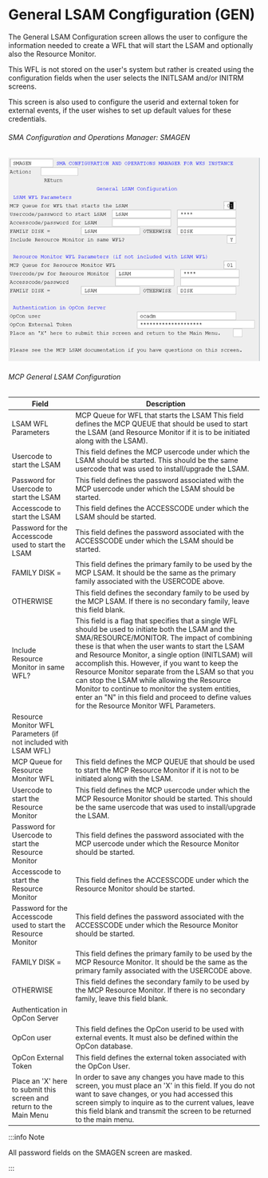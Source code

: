 # General LSAM Congfiguration (GEN)

The General LSAM Configuration screen allows the user to configure the information needed to create a WFL that will start the LSAM and optionally also the Resource Monitor. 

This WFL is not stored on the user's system but rather is created using the configuration fields when the user selects the INITLSAM and/or INITRM screens. 

This screen is also used to configure the userid and external token for external events, if the user wishes to set up default values for these credentials.

###### SMA Configuration and Operations Manager: SMAGEN

![SMAGEN](../../static/img/smagen.png)

###### MCP General LSAM Configuration

| Field | Description |
| ----- | ----------- |
| LSAM WFL Parameters | MCP Queue for WFL that starts the LSAM	This field defines the MCP QUEUE that should be used to start the LSAM (and Resource Monitor if it is to be initiated along with the LSAM). |
| Usercode to start the LSAM | This field defines the MCP usercode under which the LSAM should be started. This should be the same usercode that was used to install/upgrade the LSAM. |
| Password for Usercode to start the LSAM | This field defines the password associated with the MCP usercode under which the LSAM should be started. |
| Accesscode to start the LSAM | This field defines the ACCESSCODE under which the LSAM should be started. |
| Password for the Accesscode used to start the LSAM | This field defines the password associated with the ACCESSCODE under which the LSAM should be started. | 
| FAMILY DISK = | This field defines the primary family to be used by the MCP LSAM. It should be the same as the primary family associated with the USERCODE above. |
| OTHERWISE	| This field defines the secondary family to be used by the MCP LSAM. If there is no secondary family, leave this field blank. |
| Include Resource Monitor in same WFL?	| This field is a flag that specifies that a single WFL should be used to initiate both the LSAM and the SMA/RESOURCE/MONITOR. The impact of combining these is that when the user wants to start the LSAM and Resource Monitor, a single option (INITLSAM) will accomplish this. However, if you want to keep the Resource Monitor separate from the LSAM so that you can stop the LSAM while allowing the Resource Monitor to continue to monitor the system entities, enter an "N" in this field and proceed to define values for the Resource Monitor WFL Parameters. | 
| Resource Monitor WFL Parameters (if not included with LSAM WFL) | |
| MCP Queue for Resource Monitor WFL | This field defines the MCP QUEUE that should be used to start the MCP Resource Monitor if it is not to be initiated along with the LSAM. |
| Usercode to start the Resource Monitor | This field defines the MCP usercode under which the MCP Resource Monitor should be started. This should be the same usercode that was used to install/upgrade the LSAM. |
| Password for Usercode to start the Resource Monitor | This field defines the password associated with the MCP usercode under which the Resource Monitor should be started. | 
| Accesscode to start the Resource Monitor | This field defines the ACCESSCODE under which the Resource Monitor should be started. |
| Password for the Accesscode used to start the Resource Monitor | This field defines the password associated with the ACCESSCODE under which the Resource Monitor should be started. |
| FAMILY DISK =	| This field defines the primary family to be used by the MCP Resource Monitor. It should be the same as the primary family associated with the USERCODE above. |
| OTHERWISE	| This field defines the secondary family to be used by the MCP Resource Monitor. If there is no secondary family, leave this field blank. |
| Authentication in OpCon Server | |
| OpCon user | This field defines the OpCon userid to be used with external events. It must also be defined within the OpCon database. |
| OpCon External Token | This field defines the external token associated with the OpCon User. |
Place an 'X' here to submit this screen and return to the Main Menu	| In order to save any changes you have made to this screen, you must place an 'X' in this field. If you do not want to save changes, or you had accessed this screen simply to inquire as to the current values, leave this field blank and transmit the screen to be returned to the main menu. | 

:::info Note

All password fields on the SMAGEN screen are masked.

:::